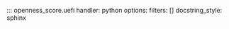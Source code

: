 ::: openness_score.uefi
    handler: python
    options:
        filters: []
        docstring_style: sphinx

